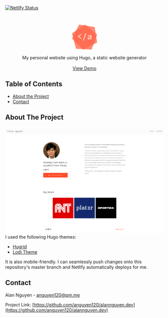 <!-- PROJECT SHIELDS -->
<!--
*** I'm using markdown "reference style" links for readability.
*** Reference links are enclosed in brackets [ ] instead of parentheses ( ).
*** See the bottom of this document for the declaration of the reference variables
*** for contributors-url, forks-url, etc. This is an optional, concise syntax you may use.
*** https://www.markdownguide.org/basic-syntax/#reference-style-links
-->
[![Netlify Status](https://api.netlify.com/api/v1/badges/88644866-a46d-4a72-a17e-2c8ade79a902/deploy-status)](https://app.netlify.com/sites/alannguyen/deploys)


<!-- PROJECT LOGO -->
<br />
<p align="center">
  <a href="https://github.com/anguyen120/alannguyen.dev">
    <img src="static/img/favicon.png" alt="Logo" width="80" height="auto">
  </a>

  <p align="center">
    My personal website using Hugo, a static website generator
    <br />
    <br />
    <a href="https://alannguyen.dev/">View Demo</a>
  </p>
</p>


<!-- TABLE OF CONTENTS -->
## Table of Contents

* [About the Project](#about-the-project)
* [Contact](#contact)


<!-- ABOUT THE PROJECT -->
## About The Project

[![Product Name Screen Shot][product-screenshot]](https://alannguyen.dev/)
 I used the following Hugo themes:
 - [Hugrid](https://github.com/aerohub/hugrid)
 - [Lodi Theme](https://github.com/xaviablaza/hugo-lodi-theme)

It is also mobile-friendly. I can seamlessly push changes onto this repository's master branch and Netlify automatically deploys for me.


<!-- CONTACT -->
## Contact

Alan Nguyen - anguyen120@pm.me

Project Link: [https://github.com/anguyen120/alannguyen.dev](https://github.com/anguyen120/alannguyen.dev)


<!-- MARKDOWN LINKS & IMAGES -->
<!-- https://www.markdownguide.org/basic-syntax/#reference-style-links -->
[product-screenshot]: static/img/product.png

